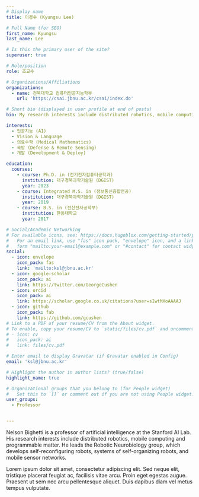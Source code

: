 ```yaml
---
# Display name
title: 이경수 (Kyungsu Lee)

# Full Name (for SEO)
first_name: Kyungsu
last_name: Lee

# Is this the primary user of the site?
superuser: true

# Role/position
role: 조교수

# Organizations/Affiliations
organizations:
  - name: 전북대학교 컴퓨터인공지능학부
    url: 'https://csai.jbnu.ac.kr/csai/index.do'

# Short bio (displayed in user profile at end of posts)
bio: My research interests include distributed robotics, mobile computing and programmable matter.

interests:
  - 인공지능 (AI)
  - Vision & Language
  - 의료수학 (Medical Mathematics)
  - 국방 (Defense & Remote Sensing)
  - 개발 (Development & Deploy)

education:
  courses:
    - course: Ph.D. in (전기전자컴퓨터공학과)
      institution: 대구경북과학기술원 (DGIST)
      year: 2023
    - course: Integrated M.S. in (정보통신융합전공)
      institution: 대구경북과학기술원 (DGIST)
      year: 2019
    - course: B.S. in (전산전자공학부)
      institution: 한동대학교
      year: 2017

# Social/Academic Networking
# For available icons, see: https://docs.hugoblox.com/getting-started/page-builder/#icons
#   For an email link, use "fas" icon pack, "envelope" icon, and a link in the
#   form "mailto:your-email@example.com" or "#contact" for contact widget.
social:
  - icon: envelope
    icon_pack: fas
    link: 'mailto:ksl@jbnu.ac.kr'
  - icon: google-scholar
    icon_pack: ai
    link: https://twitter.com/GeorgeCushen
  - icon: orcid
    icon_pack: ai
    link: https://scholar.google.co.uk/citations?user=sIwtMXoAAAAJ
  - icon: github
    icon_pack: fab
    link: https://github.com/gcushen
# Link to a PDF of your resume/CV from the About widget.
# To enable, copy your resume/CV to `static/files/cv.pdf` and uncomment the lines below.
# - icon: cv
#   icon_pack: ai
#   link: files/cv.pdf

# Enter email to display Gravatar (if Gravatar enabled in Config)
email: 'ksl@jbnu.ac.kr'

# Highlight the author in author lists? (true/false)
highlight_name: true

# Organizational groups that you belong to (for People widget)
#   Set this to `[]` or comment out if you are not using People widget.
user_groups:
  - Professor


---
```


Nelson Bighetti is a professor of artificial intelligence at the Stanford AI Lab. His research interests include distributed robotics, mobile computing and programmable matter. He leads the Robotic Neurobiology group, which develops self-reconfiguring robots, systems of self-organizing robots, and mobile sensor networks.

Lorem ipsum dolor sit amet, consectetur adipiscing elit. Sed neque elit, tristique placerat feugiat ac, facilisis vitae arcu. Proin eget egestas augue. Praesent ut sem nec arcu pellentesque aliquet. Duis dapibus diam vel metus tempus vulputate.

